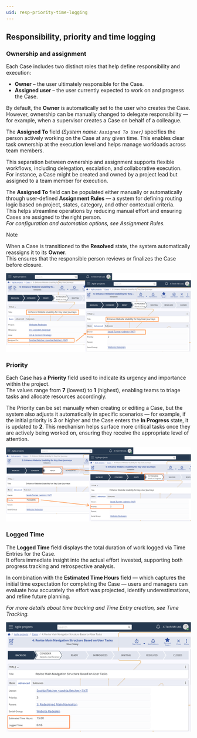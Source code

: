 ```yaml
---
uid: resp-priority-time-logging
---
```


## Responsibility, priority and time logging

### Ownership and assignment

Each Case includes two distinct roles that help define responsibility and execution:

- **Owner** – the user ultimately responsible for the Case.  
- **Assigned user** – the user currently expected to work on and progress the Case.

By default, the **Owner** is automatically set to the user who creates the Case. However, ownership can be manually changed to delegate responsibility — for example, when a supervisor creates a Case on behalf of a colleague.

The **Assigned To** field *(System name: `Assigned To User`)* specifies the person actively working on the Case at any given time. This enables clear task ownership at the execution level and helps manage workloads across team members.

This separation between ownership and assignment supports flexible workflows, including delegation, escalation, and collaborative execution.  
For instance, a Case might be created and owned by a project lead but assigned to a team member for execution.

The **Assigned To** field can be populated either manually or automatically through user-defined **Assignment Rules** — a system for defining routing logic based on project, states, category, and other contextual criteria.  
This helps streamline operations by reducing manual effort and ensuring Cases are assigned to the right person.  
*For configuration and automation options, see Assignment Rules.*

> [!Note]
> When a Case is transitioned to the **Resolved** state, the system automatically reassigns it to its **Owner**.  
> This ensures that the responsible person reviews or finalizes the Case before closure.

![Responsibility](pictures/case-responsibility.png)

### Priority

Each Case has a **Priority** field used to indicate its urgency and importance within the project.  
The values range from **7** (lowest) to **1** (highest), enabling teams to triage tasks and allocate resources accordingly.

The Priority can be set manually when creating or editing a Case, but the system also adjusts it automatically in specific scenarios — for example, if the initial priority is **3** or higher and the Case enters the **In Progress** state, it is updated to **2**.
This mechanism helps surface more critical tasks once they are actively being worked on, ensuring they receive the appropriate level of attention.

![Priority](pictures/case-priority.png)

### Logged Time

The **Logged Time** field displays the total duration of work logged via Time Entries for the Case.  
It offers immediate insight into the actual effort invested, supporting both progress tracking and retrospective analysis.

In combination with the **Estimated Time Hours** field — which captures the initial time expectation for completing the Case — users and managers can evaluate how accurately the effort was projected, identify underestimations, and refine future planning.

*For more details about time tracking and Time Entry creation, see Time Tracking.*

![Logged Time](pictures/case-time.png)
